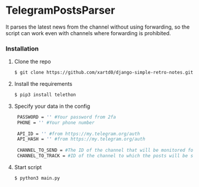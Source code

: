 # TelegramPostsParser

It parses the latest news from the channel without using forwarding, so the script can work even with channels where forwarding is prohibited.

### Installation

1. Clone the repo

   ```bash
   $ git clone https://github.com/xartd0/django-simple-retro-notes.git
   ```
2. Install the requirements

   ```bash
   $ pip3 install telethon
   ```
3. Specify your data in the config

   ```bash
    PASSWORD = '' #Your password from 2fa
    PHONE = '' #Your phone number
    
    API_ID = '' #from https://my.telegram.org/auth
    API_HASH = '' #from https://my.telegram.org/auth
    
    CHANNEL_TO_SEND = #The ID of the channel that will be monitored for forwarding messages
    CHANNEL_TO_TRACK = #ID of the channel to which the posts will be sent
   ```
4. Start script

   ```bash
   $ python3 main.py
   ```

